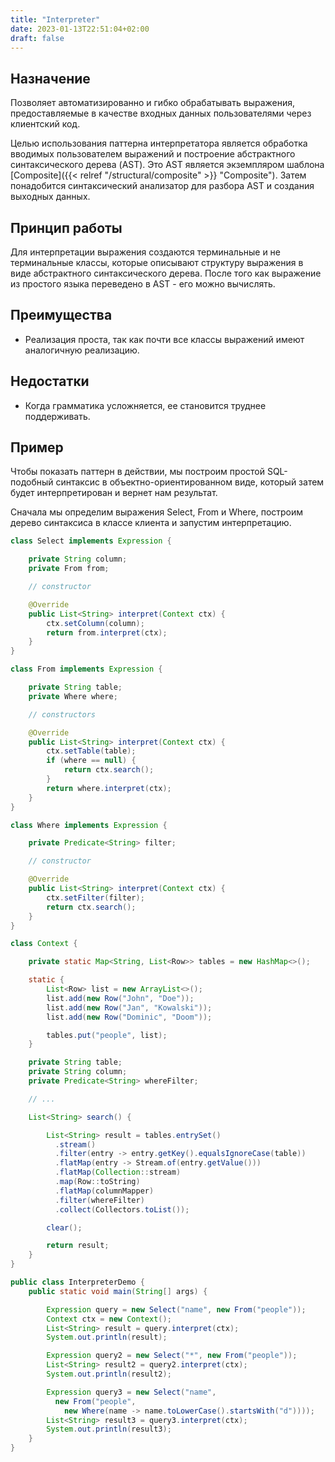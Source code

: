 ```yaml
---
title: "Interpreter"
date: 2023-01-13T22:51:04+02:00
draft: false
---
```


## Назначение

Позволяет автоматизированно и гибко обрабатывать выражения, предоставляемые в качестве входных данных пользователями через клиентский код.

Целью использования паттерна интерпретатора является обработка вводимых пользователем выражений и построение абстрактного синтаксического дерева (AST). Это AST является экземпляром шаблона [Composite]({{< relref "/structural/composite" >}} "Composite"). Затем понадобится синтаксический анализатор для разбора AST и создания выходных данных.

## Принцип работы

Для интерпретации выражения создаются терминальные и не терминальные классы, которые описывают структуру выражения в виде абстрактного синтаксического дерева. После того как выражение из простого языка переведено в AST - его можно вычислять.

## Преимущества

- Реализация проста, так как почти все классы выражений имеют аналогичную реализацию.

## Недостатки

- Когда грамматика усложняется, ее становится труднее поддерживать.

## Пример

Чтобы показать паттерн в действии, мы построим простой SQL-подобный синтаксис в объектно-ориентированном виде, который затем будет интерпретирован и вернет нам результат.

Сначала мы определим выражения Select, From и Where, построим дерево синтаксиса в классе клиента и запустим интерпретацию.

```java
class Select implements Expression {

    private String column;
    private From from;

    // constructor

    @Override
    public List<String> interpret(Context ctx) {
        ctx.setColumn(column);
        return from.interpret(ctx);
    }
}

class From implements Expression {

    private String table;
    private Where where;

    // constructors

    @Override
    public List<String> interpret(Context ctx) {
        ctx.setTable(table);
        if (where == null) {
            return ctx.search();
        }
        return where.interpret(ctx);
    }
}

class Where implements Expression {

    private Predicate<String> filter;

    // constructor

    @Override
    public List<String> interpret(Context ctx) {
        ctx.setFilter(filter);
        return ctx.search();
    }
}

class Context {

    private static Map<String, List<Row>> tables = new HashMap<>();

    static {
        List<Row> list = new ArrayList<>();
        list.add(new Row("John", "Doe"));
        list.add(new Row("Jan", "Kowalski"));
        list.add(new Row("Dominic", "Doom"));

        tables.put("people", list);
    }

    private String table;
    private String column;
    private Predicate<String> whereFilter;

    // ...

    List<String> search() {

        List<String> result = tables.entrySet()
          .stream()
          .filter(entry -> entry.getKey().equalsIgnoreCase(table))
          .flatMap(entry -> Stream.of(entry.getValue()))
          .flatMap(Collection::stream)
          .map(Row::toString)
          .flatMap(columnMapper)
          .filter(whereFilter)
          .collect(Collectors.toList());

        clear();

        return result;
    }
}

public class InterpreterDemo {
    public static void main(String[] args) {

        Expression query = new Select("name", new From("people"));
        Context ctx = new Context();
        List<String> result = query.interpret(ctx);
        System.out.println(result);

        Expression query2 = new Select("*", new From("people"));
        List<String> result2 = query2.interpret(ctx);
        System.out.println(result2);

        Expression query3 = new Select("name",
          new From("people",
            new Where(name -> name.toLowerCase().startsWith("d"))));
        List<String> result3 = query3.interpret(ctx);
        System.out.println(result3);
    }
}

```
